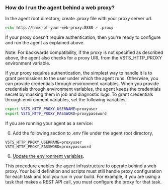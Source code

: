 ### How do I run the agent behind a web proxy?

In the agent root directory, create .proxy file with your proxy server url.

```bash
echo http://name-of-your-web-proxy:8888 > .proxy
```  

If your proxy doesn't require authentication, then you're ready to configure and run the agent as explained above.

Note: For backwards compatibility, if the proxy is not specified as described above, the agent also checks for a proxy URL from the VSTS_HTTP_PROXY environment variable.

If your proxy requires authentication, the simplest way to handle it is to grant permissions to the user under which the agent runs. Otherwise, you can provide credentials through environment variables. When you provide credentials through environment variables, the agent keeps the credentials secret by masking them in job and diagnostic logs. To grant credentials through environment variables, set the following variables:

```bash
export VSTS_HTTP_PROXY_USERNAME=proxyuser
export VSTS_HTTP_PROXY_PASSWORD=proxypassword
```  

If you are running your agent as a service:

0. Add the following section to .env file under the agent root directory,
 ```
VSTS_HTTP_PROXY_USERNAME=proxyuser
VSTS_HTTP_PROXY_PASSWORD=proxypassword
 ```

0. [Update the environment variables](#service-update-environment-variables).

This procedure enables the agent infrastructure to operate behind a web proxy. Your build definition and scripts must still handle proxy configuration for each task and tool you run in your build. For example, if you are using a task that makes a REST API call, you must configure the proxy for that task.